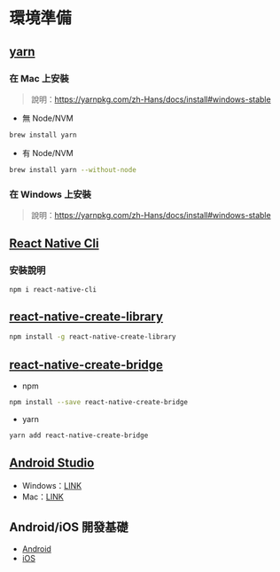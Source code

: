 # 環境準備

## [yarn](https://yarnpkg.com/)

### 在 Mac 上安裝

> 說明：https://yarnpkg.com/zh-Hans/docs/install#windows-stable

- 無 Node/NVM

```bash
brew install yarn
```

- 有 Node/NVM

```bash
brew install yarn --without-node
```

### 在 Windows 上安裝

> 說明：https://yarnpkg.com/zh-Hans/docs/install#windows-stable

## [React Native Cli](https://www.npmjs.com/package/react-native-cli)

### 安裝說明

```
npm i react-native-cli
```

## [react-native-create-library](https://github.com/frostney/react-native-create-library)

```bash
npm install -g react-native-create-library
```

## [react-native-create-bridge](https://github.com/peggyrayzis/react-native-create-bridge)

- npm

```bash
npm install --save react-native-create-bridge
```

- yarn

```bash
yarn add react-native-create-bridge
```

## [Android Studio](https://developer.android.com/studio/index.html)

- Windows：[LINK](https://dl.google.com/dl/android/studio/install/3.1.2.0/android-studio-ide-173.4720617-windows.exe)
- Mac：[LINK](https://dl.google.com/dl/android/studio/install/3.1.2.0/android-studio-ide-173.4720617-mac.dmg)

## Android/iOS 開發基礎

- [Android](http://www.books.com.tw/products/0010779573)
- [iOS](http://www.books.com.tw/products/0010772143)

